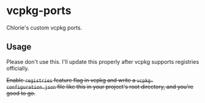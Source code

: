 # vcpkg-ports

Chlorie's custom vcpkg ports.

## Usage

Please don't use this. I'll update this properly after vcpkg supports registries officially.

~~Enable `registries` feature flag in vcpkg and write a `vcpkg-configuration.json` file like this in your project's root directory, and you're good to go.~~

